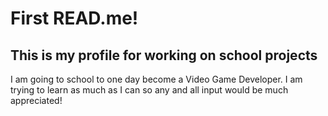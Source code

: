 # First READ.me!

## This is my profile for working on school projects

I am going to school to one day become a Video Game Developer. I am trying to learn as much as I can so any and all input would be much appreciated!
